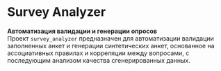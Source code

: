 # Survey Analyzer  
**Автоматизация валидации и генерации опросов**  
Проект `survey_analyzer` предназначен для автоматизации валидации заполненных анкет
и генерации синтетических анкет, основанное на ассоциативных правилах и корреляции между вопросами, с последующим анализом качества сгенерированных данных.

